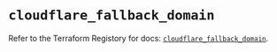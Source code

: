 # `cloudflare_fallback_domain`

Refer to the Terraform Registory for docs: [`cloudflare_fallback_domain`](https://www.terraform.io/docs/providers/cloudflare/r/fallback_domain).
